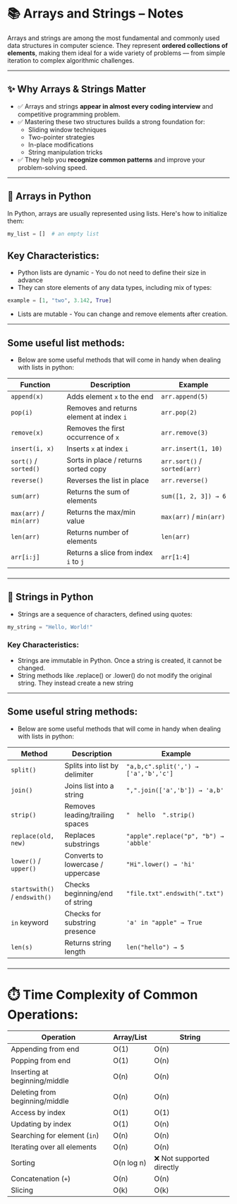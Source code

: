 # 📚 Arrays and Strings – Notes

Arrays and strings are among the most fundamental and commonly used data structures in computer science. They represent **ordered collections of elements**, making them ideal for a wide variety of problems — from simple iteration to complex algorithmic challenges.

---

## ✨ Why Arrays & Strings Matter

- ✅ Arrays and strings **appear in almost every coding interview** and competitive programming problem.
- ✅ Mastering these two structures builds a strong foundation for:
  - Sliding window techniques
  - Two-pointer strategies
  - In-place modifications
  - String manipulation tricks
- ✅ They help you **recognize common patterns** and improve your problem-solving speed.

---

## 🧵 Arrays in Python

In Python, arrays are usually represented using lists. Here's how to initialize them:

```python
my_list = []  # an empty list
```

## Key Characteristics:
- Python lists are dynamic - You do not need to define their size in advance
- They can store elements of any data types, including mix of types:

```python
example = [1, "two", 3.142, True]
```

- Lists are mutable - You can change and remove elements after creation.

---
## Some useful list methods:
- Below are some useful methods that will come in handy when dealing with lists in python:

| **Function**              | **Description**                              | **Example**                              |
|---------------------------|----------------------------------------------|------------------------------------------|
| `append(x)`               | Adds element `x` to the end                  | `arr.append(5)`                          |
| `pop(i)`                  | Removes and returns element at index `i`     | `arr.pop(2)`                             |
| `remove(x)`               | Removes the first occurrence of `x`          | `arr.remove(3)`                          |
| `insert(i, x)`            | Inserts `x` at index `i`                     | `arr.insert(1, 10)`                      |
| `sort()` / `sorted()`     | Sorts in place / returns sorted copy         | `arr.sort()` / `sorted(arr)`            |
| `reverse()`               | Reverses the list in place                   | `arr.reverse()`                          |
| `sum(arr)`                | Returns the sum of elements                  | `sum([1, 2, 3]) → 6`                     |
| `max(arr)` / `min(arr)`   | Returns the max/min value                    | `max(arr)` / `min(arr)`                 |
| `len(arr)`                | Returns number of elements                   | `len(arr)`                               |
| `arr[i:j]`                | Returns a slice from index `i` to `j`        | `arr[1:4]`                               |

###

---

## 🧵 Strings in Python
- Strings are a sequence of characters, defined using quotes:

```python
my_string = "Hello, World!"
```

### Key Characteristics:
- Strings are immutable in Python. Once a string is created, it cannot be changed.
- String methods like .replace() or .lower() do not modify the original string. They instead create a new string

---
## Some useful string methods:
- Below are some useful methods that will come in handy when dealing with lists in python:
  
| **Method**                    | **Description**                        | **Example**                                          |
|------------------------------|----------------------------------------|------------------------------------------------------|
| `split()`                    | Splits into list by delimiter          | `"a,b,c".split(',') → ['a','b','c']`                 |
| `join()`                     | Joins list into a string               | `",".join(['a','b']) → 'a,b'`                        |
| `strip()`                    | Removes leading/trailing spaces        | `"  hello  ".strip()`                                |
| `replace(old, new)`          | Replaces substrings                    | `"apple".replace("p", "b") → 'abble'`                |
| `lower()` / `upper()`        | Converts to lowercase / uppercase      | `"Hi".lower() → 'hi'`                                |
| `startswith()` / `endswith()`| Checks beginning/end of string         | `"file.txt".endswith(".txt")`                        |
| `in` keyword                 | Checks for substring presence          | `'a' in "apple" → True`                              |
| `len(s)`                     | Returns string length                  | `len("hello") → 5`                                   |

###
---

# ⏱️ Time Complexity of Common Operations:

| **Operation**                    | **Array/List** | **String** |
|----------------------------------|----------------|------------|
| Appending from end               | O(1)           | O(n)       |
| Popping from end                 | O(1)           | O(n)       |
| Inserting at beginning/middle    | O(n)           | O(n)       |
| Deleting from beginning/middle   | O(n)           | O(n)       |
| Access by index                  | O(1)           | O(1)       |
| Updating by index                | O(1)           | O(n)       |
| Searching for element (`in`)     | O(n)           | O(n)       |
| Iterating over all elements      | O(n)           | O(n)       |
| Sorting                          | O(n log n)     | ❌ Not supported directly       |
| Concatenation (`+`)              | O(n)           | O(n)       |
| Slicing                          | O(k)           | O(k)       |

